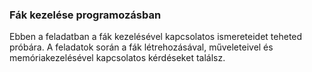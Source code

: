 ### Fák kezelése programozásban

Ebben a feladatban a fák kezelésével kapcsolatos ismereteidet teheted próbára. A feladatok során a fák létrehozásával, műveleteivel és memóriakezelésével kapcsolatos kérdéseket találsz.
